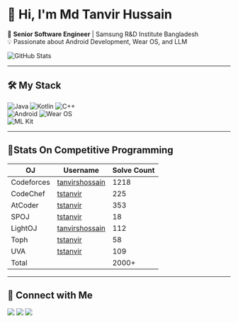 # 👋 Hi, I'm Md Tanvir Hussain

🚀 **Senior Software Engineer** | Samsung R&D Institute Bangladesh  
💡 Passionate about Android Development, Wear OS, and LLM

![GitHub Stats](https://github-readme-stats.vercel.app/api?username=tstanvir&show_icons=true&theme=radical)

---

## 🛠 My Stack

![Java](https://img.shields.io/badge/Java-ED8B00?style=for-the-badge&logo=java&logoColor=white)
![Kotlin](https://img.shields.io/badge/Kotlin-0095D5?style=for-the-badge&logo=kotlin&logoColor=white)
![C++](https://img.shields.io/badge/C++-00599C?style=for-the-badge&logo=cplusplus&logoColor=white)  
![Android](https://img.shields.io/badge/Android-3DDC84?style=for-the-badge&logo=android&logoColor=white)
![Wear OS](https://img.shields.io/badge/Wear%20OS-4285F4?style=for-the-badge&logo=wearos&logoColor=white)  
![ML Kit](https://img.shields.io/badge/ML%20Kit-FF6D00?style=for-the-badge&logo=google&logoColor=white)

---

## 🎯Stats On Competitive Programming


| OJ | Username | Solve Count |
| -- | -------- | ----------- |
| Codeforces | [tanvirshossain](https://codeforces.com/profile/tanvirshossain) | 1218 |
| CodeChef | [tstanvir](https://www.codechef.com/users/tstanvir) | 225 |
| AtCoder | [tstanvir](https://atcoder.jp/users/tstanvir) | 353 |
| SPOJ | [tstanvir](https://www.spoj.com/users/tstanvir/) | 18 | 
| LightOJ | [tanvirshossain](https://lightoj.com/user/tanvirshossain) | 112 | 
| Toph | [tstanvir](https://toph.co/u/tstanvir) | 58 |
| UVA | [tstanvir](https://uhunt.onlinejudge.org/id/896306) | 109 |
| Total | | 2000+ |

---

## 🔗 Connect with Me
<a href="mailto:tanvirshossain0@gmail.com"><img src="https://img.shields.io/badge/Email-D14836?style=for-the-badge&logo=gmail&logoColor=white"></a>
<a href="https://www.linkedin.com/in/md-tanvir-hussain-408205143/"><img src="https://img.shields.io/badge/LinkedIn-0077B5?style=for-the-badge&logo=linkedin&logoColor=white"></a>
<a href="https://github.com/tstanvir"><img src="https://img.shields.io/badge/GitHub-181717?style=for-the-badge&logo=github&logoColor=white"></a>